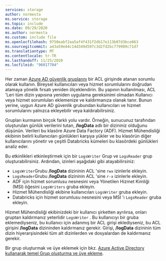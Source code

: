 ```yaml
---
services: storage
author: normesta
ms.service: storage
ms.topic: include
ms.date: 09/29/2020
ms.author: normesta
ms.custom: include file
ms.openlocfilehash: 9750eabf2aa5af4f431f2db17e113b07d3bce863
ms.sourcegitcommit: a43a59e44c14d349d597c3d2fd2bc779989c71d7
ms.translationtype: MT
ms.contentlocale: tr-TR
ms.lasthandoff: 11/25/2020
ms.locfileid: "96017704"
---
```

Her zaman [Azure AD güvenlik gruplarını](../articles/active-directory/fundamentals/active-directory-manage-groups.md) bir ACL girişinde atanan sorumlu olarak kullanın. Bireysel kullanıcıları veya hizmet sorumlularını doğrudan atamaya yönelik fırsatı yeniden ölçeklendirin. Bu yapının kullanılması, ACL 'Leri tüm dizin yapısına yeniden uygulama gereksinimi olmadan Kullanıcı veya hizmet sorumluları eklemenize ve kaldırmanıza olanak tanır. Bunun yerine, uygun Azure AD güvenlik grubundan kullanıcıları ve hizmet sorumlularını yalnızca ekleyebilir veya kaldırabilirsiniz. 

Grupları kurmanın birçok farklı yolu vardır. Örneğin, sunucunuz tarafından oluşturulan günlük verilerini tutan, **/logData** adlı bir dizininiz olduğunu düşünün. Verileri bu klasöre Azure Data Factory (ADF). Hizmet Mühendisliği ekibinin belirli kullanıcıları günlükleri karşıya yükler ve bu klasörün diğer kullanıcılarını yönetir ve çeşitli Databricks kümeleri bu klasördeki günlükleri analiz eder. 

Bu etkinlikleri etkinleştirmek için bir `LogsWriter` Grup ve `LogsReader` grup oluşturabilirsiniz. Ardından, izinleri aşağıdaki gibi atayabilirsiniz:

- `LogsWriter`Grubu **/logData** dizininin ACL 'sine `rwx` izinlerle ekleyin.
- `LogsReader`Grubu **/logData** dizininin ACL 'sine `r-x` izinlerle ekleyin.
- ADF için hizmet sorumlusu nesnesini veya Yönetilen Hizmet Kimliği (MSI) öğesini `LogsWriters` gruba ekleyin.
- Hizmet Mühendisliği ekibine kullanıcıları `LogsWriter` gruba ekleyin.
- Databricks için hizmet sorumlusu nesnesini veya MSI 'ı `LogsReader` gruba ekleyin.

Hizmet Mühendisliği ekibinizdeki bir kullanıcı şirketten ayrılırsa, onları gruptan kaldırmanız yeterlidir `LogsWriter` . Bu kullanıcıyı bir gruba eklemediyseniz, bu kullanıcı için adanmış bir ACL girişi eklediyseniz, bu ACL girişini **/logData** dizininden kaldırmanız gerekir. Girişi, **/logData** dizininin tüm dizin hiyerarşisindeki tüm alt dizinlerden ve dosyalardan de kaldırmanız gerekir. 

Bir grup oluşturmak ve üye eklemek için bkz. [Azure Active Directory kullanarak temel Grup oluşturma ve üye ekleme](../articles/active-directory/fundamentals/active-directory-groups-create-azure-portal.md).